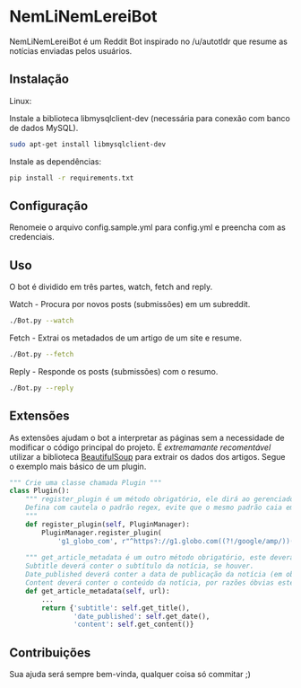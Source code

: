 # NemLiNemLereiBot

NemLiNemLereiBot é um Reddit Bot inspirado no /u/autotldr que resume as notícias enviadas pelos usuários.

## Instalação

Linux:

Instale a biblioteca libmysqlclient-dev (necessária para conexão com banco de dados MySQL).

```sh
sudo apt-get install libmysqlclient-dev
```
Instale as dependências:

```sh
pip install -r requirements.txt
```

## Configuração

Renomeie o arquivo config.sample.yml para config.yml e preencha com as credenciais.
## Uso

O bot é dividido em três partes, watch, fetch and reply. 

Watch - Procura por novos posts (submissões) em um subreddit.
```sh
./Bot.py --watch
```
Fetch - Extrai os metadados de um artigo de um site e resume.
```sh
./Bot.py --fetch
```
Reply - Responde os posts (submissões) com o resumo.
```sh
./Bot.py --reply
```

## Extensões

As extensões ajudam o bot a interpretar as páginas sem a necessidade de modificar o código principal do projeto. É *extremamante recomentável* utilizar a biblioteca [BeautifulSoup](https://www.crummy.com/software/BeautifulSoup/bs4/doc/) para extrair os dados dos artigos. Segue o exemplo mais básico de um plugin.
```Python
""" Crie uma classe chamada Plugin """
class Plugin():
    """ register_plugin é um método obrigatório, ele dirá ao gerenciador de plugins qual o nome do plugin (mesmo nome do arquivo sem .py) e por qual padrão (regex) de URL ele deve ser invocado para interpretar a página.
    Defina com cautela o padrão regex, evite que o mesmo padrão caia em páginas como blogs ou qualquer outra coisa do mesmo domínio, eles tendem a ter uma estrutura em html diferente das outras e pode fazer com que o plugin não consiga interpretá-lo da maneira correta.
    """
    def register_plugin(self, PluginManager):
        PluginManager.register_plugin(
            'g1_globo_com', r"^https?://g1.globo.com((?!/google/amp/))(.*)/noticia/(.*).ghtml$")
    
    """ get_article_metadata é um outro método obrigatório, este deverá retornar um dicionário contendo as chaves 'subtitle', 'date_published' e 'content'.
    Subtitle deverá conter o subtítulo da notícia, se houver.
    Date_published deverá conter a data de publicação da notícia (em objeto datetime),  se houver.
    Content deverá conter o conteúdo da notícia, por razões óbvias este é o único dado obrigatório."""
    def get_article_metadata(self, url):
        ...
        return {'subtitle': self.get_title(),
                'date_published': self.get_date(),
                'content': self.get_content()}
```
## Contribuições
Sua ajuda será sempre bem-vinda, qualquer coisa só commitar ;)

